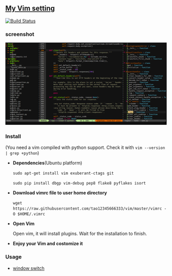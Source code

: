 ## [My Vim setting](http://tao12345666333.github.com/vim)
[![Build Status](https://travis-ci.org/tao12345666333/vim.png)](https://travis-ci.org/tao12345666333/vim)

### screenshot

![screenshot.png](screenshot.png)

### Install
(You need a vim compiled with python support. Check it with `vim --version | grep +python`)

* **Dependencies**(Ubuntu platform)

    `sudo apt-get install vim exuberant-ctags git`

    `sudo pip install dbgp vim-debug pep8 flake8 pyflakes isort`

* **Download vimrc file to user home directory**

    `wget https://raw.githubusercontent.com/tao12345666333/vim/master/vimrc -O $HOME/.vimrc`

* **Open Vim**

    Open vim, it will install plugins. Wait for the installation to finish.

* **Enjoy your Vim and costomize it**

### Usage

* [window switch](https://github.com/t9md/vim-choosewin)
